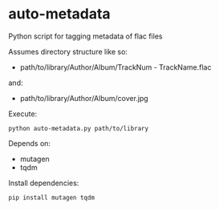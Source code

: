 # auto-metadata
 Python script for tagging metadata of flac files

 Assumes directory structure like so:
  
  - path/to/library/Author/Album/TrackNum - TrackName.flac 
 
 and:
  
  - path/to/library/Author/Album/cover.jpg 
  
 
 Execute: 
 
 ```
 python auto-metadata.py path/to/library
 ```
 
 Depends on:
 
  - mutagen
  - tqdm 

Install dependencies:

```
pip install mutagen tqdm
```
